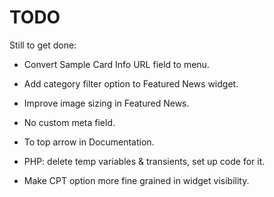 
TODO
====

Still to get done:

* Convert Sample Card Info URL field to menu.

* Add category filter option to Featured News widget.

* Improve image sizing in Featured News.

* No custom meta field.

* To top arrow in Documentation.

* PHP: delete temp variables & transients, set up code for it.

* Make CPT option more fine grained in widget visibility.

